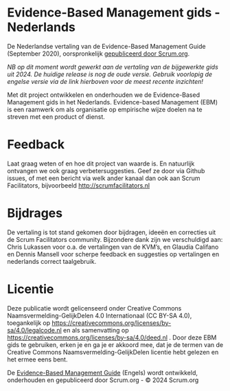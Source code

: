 # Evidence-Based Management gids - Nederlands
De Nederlandse vertaling van de Evidence-Based Management Guide (September 2020), oorspronkelijk [gepubliceerd door Scrum.org](https://www.scrum.org/resources/evidence-based-management-guide).

*NB op dit moment wordt gewerkt aan de vertaling van de bijgewerkte gids uit 2024. De huidige release is nog de oude versie. Gebruik voorlopig de engelse versie via de link hierboven voor de meest recente inzichten!*

Met dit project ontwikkelen en onderhouden we de Evidence-Based Management gids in het Nederlands. Evidence-based Management (EBM) is een raamwerk om als organisatie op empirische wijze doelen na te streven met een product of dienst.

# Feedback
Laat graag weten of en hoe dit project van waarde is. En natuurlijk ontvangen we ook graag verbetersuggesties. Geef ze door via Github issues, of met een bericht via welk ander kanaal dan ook aan Scrum Facilitators, bijvoorbeeld http://scrumfacilitators.nl

# Bijdrages
De vertaling is tot stand gekomen door bijdragen, ideeën en correcties uit de Scrum Facilitators community. Bijzondere dank zijn we verschuldigd aan: Chris Lukassen  voor o.a. de vertalingen van de KVM’s, en Glaudia Califano en Dennis Mansell voor scherpe feedback en suggesties op vertalingen en nederlands correct taalgebruik.

# Licentie
Deze publicatie wordt gelicenseerd onder Creative Commons Naamsvermelding-GelijkDelen 4.0 Internationaal (CC BY-SA 4.0), toegankelijk op https://creativecommons.org/licenses/by-sa/4.0/legalcode.nl en als samenvatting op https://creativecommons.org/licenses/by-sa/4.0/deed.nl . Door deze EBM gids te gebruiken, erken je en ga je er akkoord mee, dat je de termen van de Creative Commons Naamsvermelding-GelijkDelen licentie hebt gelezen en het ermee eens bent.

De [Evidence-Based Management Guide](https://www.scrum.org/resources/evidence-based-management-guide) (Engels) wordt ontwikkeld, onderhouden en gepubliceerd door Scrum.org - © 2024 Scrum.org
